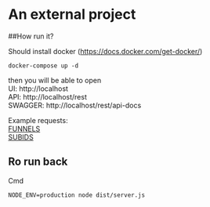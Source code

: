 # An external project

##How run it?

Should install docker (https://docs.docker.com/get-docker/)

```
docker-compose up -d
```

then you will be able to open\
UI: http://localhost \
API: http://localhost/rest \
SWAGGER: http://localhost/rest/api-docs

Example requests:\
[FUNNELS](back/src/http/funnel.http) \
[SUBIDS](back/src/http/subid.http)

## Ro run back

Cmd
```
NODE_ENV=production node dist/server.js
```